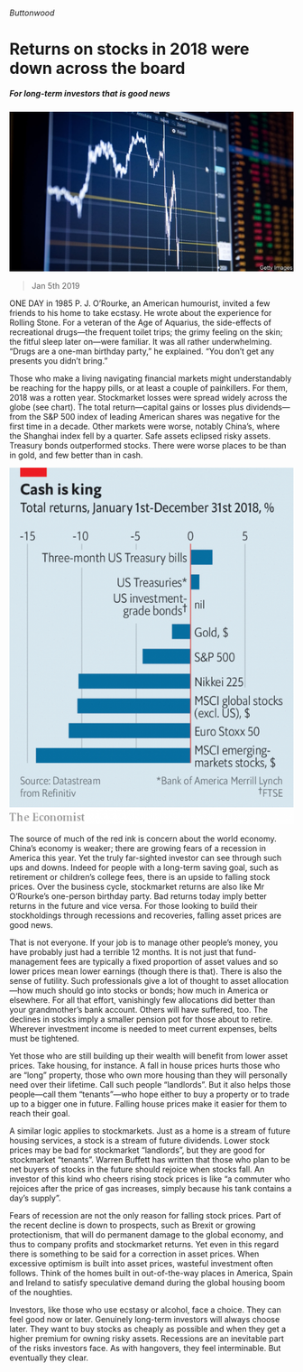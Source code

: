 ###### Buttonwood

# Returns on stocks in 2018 were down across the board 

##### For long-term investors that is good news 

![image](images/20190105_fnp503.jpg) 

> Jan 5th 2019 

 

ONE DAY in 1985 P. J. O’Rourke, an American humourist, invited a few friends to his home to take ecstasy. He wrote about the experience for Rolling Stone. For a veteran of the Age of Aquarius, the side-effects of recreational drugs—the frequent toilet trips; the grimy feeling on the skin; the fitful sleep later on—were familiar. It was all rather underwhelming. “Drugs are a one-man birthday party,” he explained. “You don’t get any presents you didn’t bring.” 

Those who make a living navigating financial markets might understandably be reaching for the happy pills, or at least a couple of painkillers. For them, 2018 was a rotten year. Stockmarket losses were spread widely across the globe (see chart). The total return—capital gains or losses plus dividends—from the S&P 500 index of leading American shares was negative for the first time in a decade. Other markets were worse, notably China’s, where the Shanghai index fell by a quarter. Safe assets eclipsed risky assets. Treasury bonds outperformed stocks. There were worse places to be than in gold, and few better than in cash. 

![image](images/20190105_FNC091.png) 

The source of much of the red ink is concern about the world economy. China’s economy is weaker; there are growing fears of a recession in America this year. Yet the truly far-sighted investor can see through such ups and downs. Indeed for people with a long-term saving goal, such as retirement or children’s college fees, there is an upside to falling stock prices. Over the business cycle, stockmarket returns are also like Mr O’Rourke’s one-person birthday party. Bad returns today imply better returns in the future and vice versa. For those looking to build their stockholdings through recessions and recoveries, falling asset prices are good news. 

That is not everyone. If your job is to manage other people’s money, you have probably just had a terrible 12 months. It is not just that fund-management fees are typically a fixed proportion of asset values and so lower prices mean lower earnings (though there is that). There is also the sense of futility. Such professionals give a lot of thought to asset allocation—how much should go into stocks or bonds; how much in America or elsewhere. For all that effort, vanishingly few allocations did better than your grandmother’s bank account. Others will have suffered, too. The declines in stocks imply a smaller pension pot for those about to retire. Wherever investment income is needed to meet current expenses, belts must be tightened. 

Yet those who are still building up their wealth will benefit from lower asset prices. Take housing, for instance. A fall in house prices hurts those who are “long” property, those who own more housing than they will personally need over their lifetime. Call such people “landlords”. But it also helps those people—call them “tenants”—who hope either to buy a property or to trade up to a bigger one in future. Falling house prices make it easier for them to reach their goal. 

A similar logic applies to stockmarkets. Just as a home is a stream of future housing services, a stock is a stream of future dividends. Lower stock prices may be bad for stockmarket “landlords”, but they are good for stockmarket “tenants”. Warren Buffett has written that those who plan to be net buyers of stocks in the future should rejoice when stocks fall. An investor of this kind who cheers rising stock prices is like “a commuter who rejoices after the price of gas increases, simply because his tank contains a day’s supply”. 

Fears of recession are not the only reason for falling stock prices. Part of the recent decline is down to prospects, such as Brexit or growing protectionism, that will do permanent damage to the global economy, and thus to company profits and stockmarket returns. Yet even in this regard there is something to be said for a correction in asset prices. When excessive optimism is built into asset prices, wasteful investment often follows. Think of the homes built in out-of-the-way places in America, Spain and Ireland to satisfy speculative demand during the global housing boom of the noughties. 

Investors, like those who use ecstasy or alcohol, face a choice. They can feel good now or later. Genuinely long-term investors will always choose later. They want to buy stocks as cheaply as possible and when they get a higher premium for owning risky assets. Recessions are an inevitable part of the risks investors face. As with hangovers, they feel interminable. But eventually they clear. 

